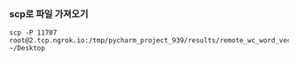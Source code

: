 
### scp로 파일 가져오기
    scp -P 11707 root@2.tcp.ngrok.io:/tmp/pycharm_project_939/results/remote_wc_word_vector.jpg_perp4.png ~/Desktop